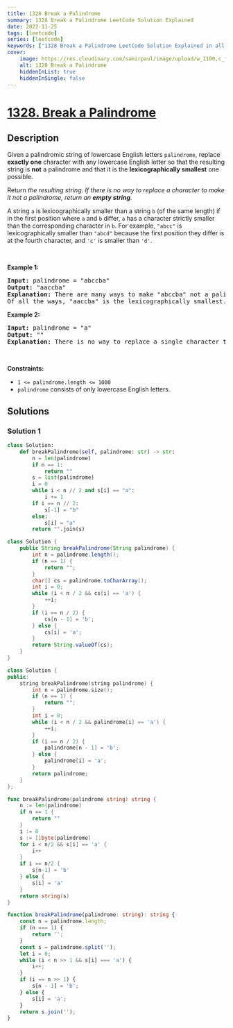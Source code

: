 ```yaml
---
title: 1328 Break a Palindrome
summary: 1328 Break a Palindrome LeetCode Solution Explained
date: 2022-11-25
tags: [leetcode]
series: [leetcode]
keywords: ["1328 Break a Palindrome LeetCode Solution Explained in all languages", "1328 Break a Palindrome", "LeetCode", "leetcode solution in Python3 C++ Java Go PHP Ruby Swift TypeScript Rust C# JavaScript C", "GeeksforGeeks", "InterviewBit", "Coding Ninjas", "HackerRank", "HackerEarth", "CodeChef", "TopCoder", "AlgoExpert", "freeCodeCamp", "Codeforces", "GitHub", "AtCoder", "Samir Paul"]
cover:
    image: https://res.cloudinary.com/samirpaul/image/upload/w_1100,c_fit,co_rgb:FFFFFF,l_text:Arial_75_bold:1328 Break a Palindrome - Solution Explained/problem-solving.webp
    alt: 1328 Break a Palindrome
    hiddenInList: true
    hiddenInSingle: false
---
```



# [1328. Break a Palindrome](https://leetcode.com/problems/break-a-palindrome)


## Description

<p>Given a palindromic string of lowercase English letters <code>palindrome</code>, replace <strong>exactly one</strong> character with any lowercase English letter so that the resulting string is <strong>not</strong> a palindrome and that it is the <strong>lexicographically smallest</strong> one possible.</p>

<p>Return <em>the resulting string. If there is no way to replace a character to make it not a palindrome, return an <strong>empty string</strong>.</em></p>

<p>A string <code>a</code> is lexicographically smaller than a string <code>b</code> (of the same length) if in the first position where <code>a</code> and <code>b</code> differ, <code>a</code> has a character strictly smaller than the corresponding character in <code>b</code>. For example, <code>&quot;abcc&quot;</code> is lexicographically smaller than <code>&quot;abcd&quot;</code> because the first position they differ is at the fourth character, and <code>&#39;c&#39;</code> is smaller than <code>&#39;d&#39;</code>.</p>

<p>&nbsp;</p>
<p><strong class="example">Example 1:</strong></p>

<pre>
<strong>Input:</strong> palindrome = &quot;abccba&quot;
<strong>Output:</strong> &quot;aaccba&quot;
<strong>Explanation:</strong> There are many ways to make &quot;abccba&quot; not a palindrome, such as &quot;<u>z</u>bccba&quot;, &quot;a<u>a</u>ccba&quot;, and &quot;ab<u>a</u>cba&quot;.
Of all the ways, &quot;aaccba&quot; is the lexicographically smallest.
</pre>

<p><strong class="example">Example 2:</strong></p>

<pre>
<strong>Input:</strong> palindrome = &quot;a&quot;
<strong>Output:</strong> &quot;&quot;
<strong>Explanation:</strong> There is no way to replace a single character to make &quot;a&quot; not a palindrome, so return an empty string.
</pre>

<p>&nbsp;</p>
<p><strong>Constraints:</strong></p>

<ul>
	<li><code>1 &lt;= palindrome.length &lt;= 1000</code></li>
	<li><code>palindrome</code> consists of only lowercase English letters.</li>
</ul>

## Solutions

### Solution 1

<!-- tabs:start -->

```python
class Solution:
    def breakPalindrome(self, palindrome: str) -> str:
        n = len(palindrome)
        if n == 1:
            return ""
        s = list(palindrome)
        i = 0
        while i < n // 2 and s[i] == "a":
            i += 1
        if i == n // 2:
            s[-1] = "b"
        else:
            s[i] = "a"
        return "".join(s)
```

```java
class Solution {
    public String breakPalindrome(String palindrome) {
        int n = palindrome.length();
        if (n == 1) {
            return "";
        }
        char[] cs = palindrome.toCharArray();
        int i = 0;
        while (i < n / 2 && cs[i] == 'a') {
            ++i;
        }
        if (i == n / 2) {
            cs[n - 1] = 'b';
        } else {
            cs[i] = 'a';
        }
        return String.valueOf(cs);
    }
}
```

```cpp
class Solution {
public:
    string breakPalindrome(string palindrome) {
        int n = palindrome.size();
        if (n == 1) {
            return "";
        }
        int i = 0;
        while (i < n / 2 && palindrome[i] == 'a') {
            ++i;
        }
        if (i == n / 2) {
            palindrome[n - 1] = 'b';
        } else {
            palindrome[i] = 'a';
        }
        return palindrome;
    }
};
```

```go
func breakPalindrome(palindrome string) string {
	n := len(palindrome)
	if n == 1 {
		return ""
	}
	i := 0
	s := []byte(palindrome)
	for i < n/2 && s[i] == 'a' {
		i++
	}
	if i == n/2 {
		s[n-1] = 'b'
	} else {
		s[i] = 'a'
	}
	return string(s)
}
```

```ts
function breakPalindrome(palindrome: string): string {
    const n = palindrome.length;
    if (n === 1) {
        return '';
    }
    const s = palindrome.split('');
    let i = 0;
    while (i < n >> 1 && s[i] === 'a') {
        i++;
    }
    if (i == n >> 1) {
        s[n - 1] = 'b';
    } else {
        s[i] = 'a';
    }
    return s.join('');
}
```

<!-- tabs:end -->

<!-- end -->
